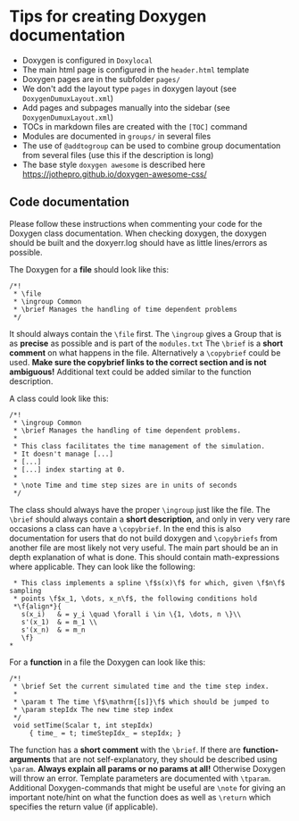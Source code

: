 # Tips for creating Doxygen documentation

* Doxygen is configured in `Doxylocal`
* The main html page is configured in the `header.html` template
* Doxygen pages are in the subfolder `pages/`
* We don't add the layout type `pages` in doxygen layout (see `DoxygenDumuxLayout.xml`)
* Add pages and subpages manually into the sidebar (see `DoxygenDumuxLayout.xml`)
* TOCs in markdown files are created with the `[TOC]` command
* Modules are documented in `groups/` in several files
* The use of `@addtogroup` can be used to combine group documentation from several files (use this if the description is long)
* The base style `doxygen awesome` is described here https://jothepro.github.io/doxygen-awesome-css/

## Code documentation

Please follow these instructions when commenting your code for the Doxygen class documentation.
When checking doxygen, the doxygen should be built and the doxyerr.log should have as little lines/errors as possible.

The Doxygen for a **file** should look like this:
```
/*!
 * \file
 * \ingroup Common
 * \brief Manages the handling of time dependent problems
 */
```
It should always contain the `\file` first.
The `\ingroup` gives a Group that is as **precise** as possible and is part of the `modules.txt`
The `\brief` is a **short comment**  on what happens in the file. Alternatively a `\copybrief` could be used. **Make sure the copybrief links to the correct section and is not ambiguous!**
Additional text could be added similar to the function description.

A class could look like this:

```
/*!
 * \ingroup Common
 * \brief Manages the handling of time dependent problems.
 *
 * This class facilitates the time management of the simulation.
 * It doesn't manage [...]
 * [...]
 * [...] index starting at 0.
 *
 * \note Time and time step sizes are in units of seconds
 */
```

The class should always have the proper `\ingroup` just like the file.
The `\brief` should always contain a **short description**, and only in very very rare occasions a class can have a `\copybrief`. In the end this is also documentation for users that do not build doxygen and `\copybriefs` from another file are most likely not very useful.
The main part should be an in depth explanation of what is done. This should contain math-expressions where applicable. They can look like the following:

```
 * This class implements a spline \f$s(x)\f$ for which, given \f$n\f$ sampling
 * points \f$x_1, \dots, x_n\f$, the following conditions hold
 *\f{align*}{
   s(x_i)   & = y_i \quad \forall i \in \{1, \dots, n \}\\
   s'(x_1)  & = m_1 \\
   s'(x_n)  & = m_n
   \f}
*
```

For a **function** in a file the Doxygen can look like this:

```
/*!
 * \brief Set the current simulated time and the time step index.
 *
 * \param t The time \f$\mathrm{[s]}\f$ which should be jumped to
 * \param stepIdx The new time step index
 */
 void setTime(Scalar t, int stepIdx)
     { time_ = t; timeStepIdx_ = stepIdx; }
```

The function has a **short comment** with the `\brief`.
If there are **function-arguments** that are not self-explanatory, they should be described using `\param`.
**Always explain all params or no params at all!** Otherwise Doxygen will throw an error.
Template parameters are documented with `\tparam`.
Additional Doxygen-commands that might be useful are `\note` for giving an important note/hint on what the function does as well as `\return` which specifies the return value (if applicable).
